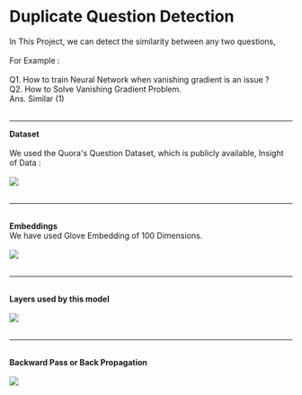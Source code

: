 # Duplicate Question Detection

In This Project, we can detect the similarity between any two questions,<br><br> For Example : <br><br>Q1. How to train Neural Network when vanishing gradient is an issue ?<br>
Q2. How to Solve Vanishing Gradient Problem.
<br>Ans. Similar (1)<br><br>
<hr><b>Dataset</b>
<br><br>We used the Quora's Question Dataset, which is publicly available, Insight of Data :<br><br>
<img src="https://i.ibb.co/MpcqvYr/Screenshot-from-2020-09-22-14-08-01.png"><br><br><hr><br>
<b>Embeddings</b>
<br>
We have used Glove Embedding of 100 Dimensions.<br><br><img src="https://i.ibb.co/km11Ppc/Screenshot-from-2020-09-24-13-49-00.png"/>
<br><br><hr><br>
<b> Layers used by this model </b><br><br><img src="https://i.ibb.co/6vmbC5g/Screenshot-from-2020-09-24-13-52-23.png"/>
<br><br><hr><br>
<b> Backward Pass or Back Propagation </b><br><br><img src="https://i.ibb.co/bRygXK8/Screenshot-from-2020-09-24-13-54-39.png"/>
